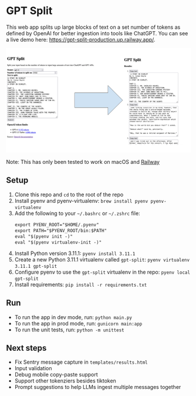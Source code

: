 # GPT Split

This web app splits up large blocks of text on a set number of tokens as defined by OpenAI for better ingestion into tools like ChatGPT. You can see a live demo here: <a href="https://gpt-split-production.up.railway.app/" target="_blank">https://gpt-split-production.up.railway.app/</a>.

![GPT split demo screenshots](https://raw.githubusercontent.com/mattcarrollcode/gpt-split/main/screenshot-demo.png)

Note: This has only been tested to work on macOS and [Railway](https://railway.app/)

## Setup

1. Clone this repo and `cd` to the root of the repo
1. Install pyenv and pyenv-virtualenv: `brew install pyenv pyenv-virtualenv`
1. Add the following to your `~/.bashrc` or `~/.zshrc` file:
   ```
   export PYENV_ROOT="$HOME/.pyenv"
   export PATH="$PYENV_ROOT/bin:$PATH"
   eval "$(pyenv init -)"
   eval "$(pyenv virtualenv-init -)"
   ```
1. Install Python version 3.11.1: `pyenv install 3.11.1`
1. Create a new Python 3.11.1 virtualenv called `gpt-split`: `pyenv virtualenv 3.11.1 gpt-split`
1. Configure pyenv to use the `gpt-split` virtualenv in the repo: `pyenv local gpt-split`
1. Install requirements: `pip install -r requirements.txt`

## Run

* To run the app in dev mode, run: `python main.py`
* To run the app in prod mode, run: `gunicorn main:app`
* To run the unit tests, run: `python -m unittest`

## Next steps
* Fix Sentry message capture in `templates/results.html`
* Input validation
* Debug mobile copy-paste support
* Support other tokenziers besides tiktoken
* Prompt suggestions to help LLMs ingest multiple messages together
